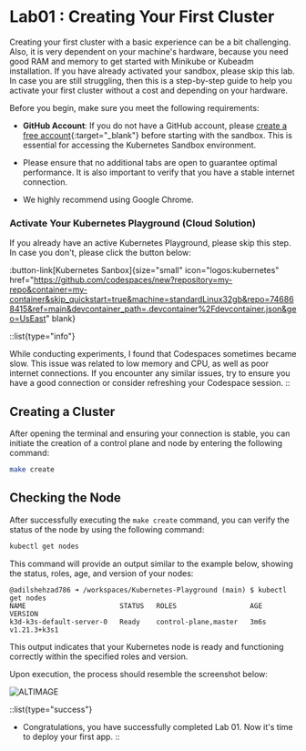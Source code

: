 # Lab01 : Creating Your First Cluster

Creating your first cluster with a basic experience can be a bit challenging. Also, it is very dependent on your machine's hardware, because you need good RAM and memory to get started with Minikube or Kubeadm installation. If you have already activated your sandbox, please skip this lab. In case you are still struggling, then this is a step-by-step guide to help you activate your first cluster without a cost and depending on your hardware.

Before you begin, make sure you meet the following requirements:

- **GitHub Account**: If you do not have a GitHub account, please [create a free account](https://github.com/join){:target="_blank"} before starting with the sandbox. This is essential for accessing the Kubernetes Sandbox environment.

- Please ensure that no additional tabs are open to guarantee optimal performance. It is also important to verify that you have a stable internet connection.

- We highly recommend using Google Chrome. 

### Activate Your Kubernetes Playground (Cloud Solution)

If you already have an active Kubernetes Playground, please skip this step. In case you don't, please click the button below:

:button-link[Kubernetes Sanbox]{size="small" icon="logos:kubernetes" href="https://github.com/codespaces/new?repository=my-repo&container=my-container&skip_quickstart=true&machine=standardLinux32gb&repo=746868415&ref=main&devcontainer_path=.devcontainer%2Fdevcontainer.json&geo=UsEast" blank}

::list{type="info"}

While conducting experiments, I found that Codespaces sometimes became slow. This issue was related to low memory and CPU, as well as poor internet connections. If you encounter any similar issues, try to ensure you have a good connection or consider refreshing your Codespace session.
::

## Creating a Cluster
After opening the terminal and ensuring your connection is stable, you can initiate the creation of a control plane and node by entering the following command:

```sh
make create
```

## Checking the Node

After successfully executing the `make create` command, you can verify the status of the node by using the following command:

```sh
kubectl get nodes
```

This command will provide an output similar to the example below, showing the status, roles, age, and version of your nodes:

```plaintext
@adilshehzad786 ➜ /workspaces/Kubernetes-Playground (main) $ kubectl get nodes
NAME                       STATUS   ROLES                  AGE    VERSION
k3d-k3s-default-server-0   Ready    control-plane,master   3m6s   v1.21.3+k3s1
```
This output indicates that your Kubernetes node is ready and functioning correctly within the specified roles and version.


Upon execution, the process should resemble the screenshot below:

![ALTIMAGE](https://github.com/CNCF-Lahore/Kubernetes-Bootcamp/blob/main/asserts/k3s1.png?raw=true)




::list{type="success"}
- Congratulations, you have successfully completed Lab 01. Now it's time to deploy your first app.
::